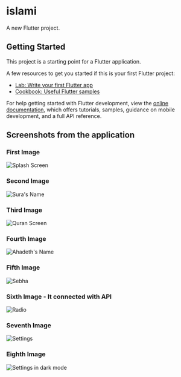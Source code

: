 # islami

A new Flutter project.

## Getting Started

This project is a starting point for a Flutter application.

A few resources to get you started if this is your first Flutter project:

- [Lab: Write your first Flutter app](https://docs.flutter.dev/get-started/codelab)
- [Cookbook: Useful Flutter samples](https://docs.flutter.dev/cookbook)

For help getting started with Flutter development, view the
[online documentation](https://docs.flutter.dev/), which offers tutorials,
samples, guidance on mobile development, and a full API reference.

## Screenshots from the application
### First Image
![Splash Screen](appImages/1.jpg)

### Second Image
![Sura's Name](appImages/2.jpg)

### Third Image
![Quran Screen](appImages/3.jpg)

### Fourth Image
![Ahadeth's Name](appImages/4.jpg)

### Fifth Image
![Sebha](appImages/5.jpg)

### Sixth Image - It connected with API 
![Radio](appImages/6.jpg)

### Seventh Image
![Settings](appImages/7.jpg)

### Eighth Image
![Settings in dark mode](appImages/8.jpg)
